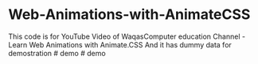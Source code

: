 # Web-Animations-with-AnimateCSS
This code is for YouTube Video of WaqasComputer
education Channel - Learn Web Animations with Animate.CSS
And it has dummy data for demostration 
#   d e m o  
 #   d e m o  
 